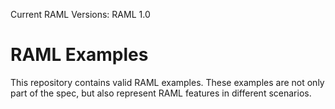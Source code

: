 Current RAML Versions: RAML 1.0

# RAML Examples

This repository contains valid RAML examples. These examples are not only part of the spec, but also represent RAML features in different scenarios.
